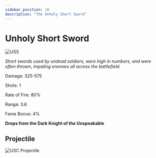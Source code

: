 ```yaml
---
sidebar_position: 18
description: "The Unholy Short Sword"
---
```


# Unholy Short Sword

![USS](http://i.imgur.com/w4d6Sl7.png)

<i>Short swords used by undead soldiers, were high in numbers, and were often thrown, impaling enemies all across the battlefield.</i>

Damage: 325-575

Shots: 1

Rate of Fire: 80%

Range: 3.6

Fame Bonus: 4%

**Drops from the Dark Knight of the Unspeakable**

## Projectile

![USC Projectile](https://cdn.discordapp.com/attachments/1160376179996496013/1187867232919900341/Unholy_Short_Sword.gif)



